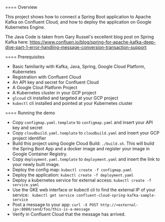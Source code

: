 ==== Overview

This project shows how to connect a Spring Boot application to Apache Kafka on Confluent Cloud, and how to deploy the application on Google Kubernetes Engine. 

The Java Code is taken from Gary Russel's excellent blog post on Spring Kafka here: 
https://www.confluen.io/blog/spring-for-apache-kafka-deep-dive-part-1-error-handling-message-conversion-transaction-support

==== Prerequisites

* Basic familiarity with Kafka, Java, Spring, Google Cloud Platform, Kubernetes
* Registration with Confluent Cloud
* An API key and secret for Confluent Cloud
* A Google Clout Platform Project
* A Kubernetes cluster in your GCP project
* `glcoud` cli installed and targeted at your GCP project
* `kubectl` cli installed and pointed at your Kubernetes cluster

==== Running the demo

* Copy `configmap.yaml.template` to `configmap.yaml` and insert your API key and secret
* Copy `cloudbuild.yaml.template` to `cloudbuild.yaml` and insert your GCP project identifier 
* Build this project using Google Cloud Build: `./build.sh`. 
  This will build the Spring Boot App and a docker image and register your image in Google Container Registry. 
* Copy `deployment.yaml.template` to `deployment.yaml` and insert the link to your newly built image. 
* Deploy the config map: `kubectl create -f configmap.yaml`
* Deploy the application: `kubectl create -f deployment.yaml`
* Deploy a kubernetes service for external access: `kubectl create -f service.yaml`
* Use the GKE web interface or kubectl cli to find the external IP of your service: ` kubectl get service confluent-cloud-spring-kafka-sample-service`
* Post a message to your app: `curl -X POST http://<external-ip>:8080/send/foo/this-is-a-message`
* Verify in Confluent Cloud that the message has arrived. 

